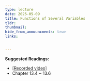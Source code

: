 ```yaml
---
type: lecture
date: 2025-05-09
title: Functions of Several Variables
tldr: 
thumbnail: 
hide_from_announcments: true
links: 

      
---
```

**Suggested Readings:**
- [[Recorded video]](https://www.youtube.com/playlist?list=PLHNZtBNWQ-86qfHHrCrTsJRmKZbpVDvkk)
- Chapter 13.4 ~ 13.6
